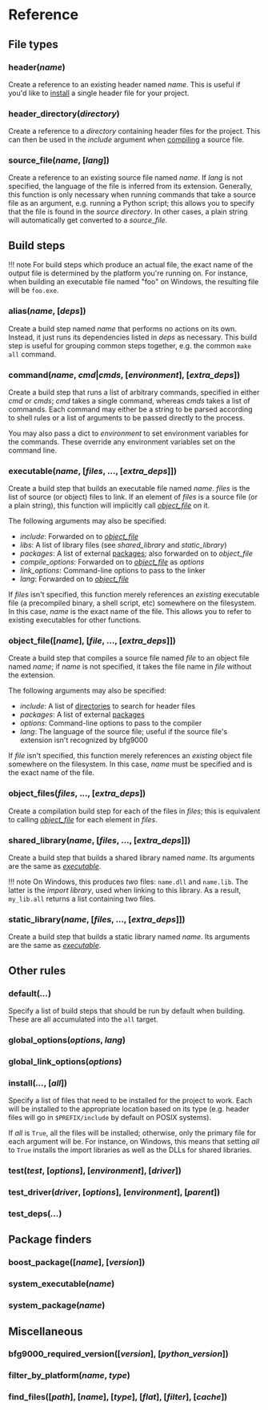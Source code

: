 # Reference

## File types

### header(*name*)

Create a reference to an existing header named *name*. This is useful if you'd
like to [install](#install-all) a single header file for your project.

### header_directory(*directory*)

Create a reference to a *directory* containing header files for the project.
This can then be used in the *include* argument when
[compiling](#object_filename-file-extra_deps) a source file.

### source_file(*name*, [*lang*])

Create a reference to an existing source file named *name*. If *lang* is not
specified, the language of the file is inferred from its extension. Generally,
this function is only necessary when running commands that take a source file
as an argument, e.g. running a Python script; this allows you to specify that
the file is found in the *source directory*. In other cases, a plain string will
automatically get converted to a *source_file*.

## Build steps

!!! note
    For build steps which produce an actual file, the exact name of the output
    file is determined by the platform you're running on. For instance, when
    building an executable file named "foo" on Windows, the resulting file will
    be `foo.exe`.

### alias(*name*, [*deps*])

Create a build step named *name* that performs no actions on its own. Instead,
it just runs its dependencies listed in *deps* as necessary. This build step is
useful for grouping common steps together, e.g. the common `make all` command.

### command(*name*, *cmd*|*cmds*, [*environment*], [*extra_deps*])

Create a build step that runs a list of arbitrary commands, specified in either
*cmd* or *cmds*; *cmd* takes a single command, whereas *cmds* takes a list of
commands. Each command may either be a string to be parsed according to shell
rules or a list of arguments to be passed directly to the process.

You may also pass a dict to *environment* to set environment variables for the
commands. These override any environment variables set on the command line.

### executable(*name*, [*files*, ..., [*extra_deps*]])

Create a build step that builds an executable file named *name*. *files* is the
list of source (or object) files to link. If an element of *files* is a source
file (or a plain string), this function will implicitly call
[*object_file*](object_filename-file-extra_deps) on it.

The following arguments may also be specified:

* *include*: Forwarded on to [*object_file*](object_filename-file-extra_deps)
* *libs*: A list of library files (see *shared_library* and *static_library*)
* *packages*: A list of external [packages](#package-finders); also forwarded on
  to *object_file*
* *compile_options*: Forwarded on to
  [*object_file*](object_filename-file-extra_deps) as *options*
* *link_options*: Command-line options to pass to the linker
* *lang*: Forwarded on to [*object_file*](object_filename-file-extra_deps)

If *files* isn't specified, this function merely references an *existing*
executable file (a precompiled binary, a shell script, etc) somewhere on the
filesystem. In this case, *name* is the exact name of the file. This allows
you to refer to existing executables for other functions.

### object_file([*name*], [*file*, ..., [*extra_deps*]])

Create a build step that compiles a source file named *file* to an object file
named *name*; if *name* is not specified, it takes the file name in *file*
without the extension.

The following arguments may also be specified:

* *include*: A list of [directories](#header_directorydirectory) to search for
  header files
* *packages*: A list of external [packages](#package-finders)
* *options*: Command-line options to pass to the compiler
* *lang*: The language of the source file; useful if the source file's extension
  isn't recognized by bfg9000

If *file* isn't specified, this function merely references an *existing*
object file somewhere on the filesystem. In this case, *name* must be specified
and is the exact name of the file.

### object_files(*files*, ..., [*extra_deps*])

Create a compilation build step for each of the files in *files*; this is
equivalent to calling [*object_file*](#object_filename-file-extra_deps) for each
element in *files*.

### shared_library(*name*, [*files*, ..., [*extra_deps*]])

Create a build step that builds a shared library named *name*. Its arguments are
the same as [*executable*](#executablename-files-extra_deps).

!!! note
    On Windows, this produces *two* files: `name.dll` and `name.lib`. The latter
    is the *import library*, used when linking to this library. As a result,
    `my_lib.all` returns a list containing two files.

### static_library(*name*, [*files*, ..., [*extra_deps*]])

Create a build step that builds a static library named *name*. Its arguments are
the same as [*executable*](#executablename-files-extra_deps).

## Other rules

### default(*...*)

Specify a list of build steps that should be run by default when building. These
are all accumulated into the `all` target.

### global_options(*options*, *lang*)

### global_link_options(*options*)

### install(*...*, [*all*])

Specify a list of files that need to be installed for the project to work. Each
will be installed to the appropriate location based on its type (e.g. header
files will go in `$PREFIX/include` by default on POSIX systems).

If *all* is `True`, all the files will be installed; otherwise, only the primary
file for each argument will be. For instance, on Windows, this means that
setting *all* to `True` installs the import libraries as well as the DLLs for
shared libraries.

### test(*test*, [*options*], [*environment*], [*driver*])

### test_driver(*driver*, [*options*], [*environment*], [*parent*])

### test_deps(*...*)

## Package finders

### boost_package([*name*], [*version*])

### system_executable(*name*)

### system_package(*name*)

## Miscellaneous

### bfg9000_required_version([*version*], [*python_version*])

### filter_by_platform(*name*, *type*)

### find_files([*path*], [*name*], [*type*], [*flat*], [*filter*], [*cache*])
